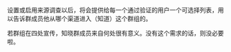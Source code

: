 设置或启用来源调查以后，将会提供给每一个通过验证的用户一个可选择列表，用以告诉群成员他从哪个渠道进入（知道）这个群组的。

若群组在四处宣传，知晓群成员来自何处很有意义。没有这个需求的话，则没必要啦。

